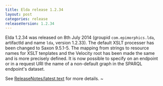 ```yaml
---
title: Elda release 1.2.34
layout: post
categories: release
releaseVersion: 1.2.34
---
```


Elda 1.2.34 was released on 8th July 2014 (groupid `com.epimorphics.lda`,
artifactId and name `lda`, version 1.2.33). The default XSLT processer has
been changed to Saxon 9.5.1-5. The mapping from strings to resource
names for XSLT tenplates and the Velocity root has been made the same
and is more precisely defined. It is now possible to specify on an
endpoint or in a request URI the name of a non-default graph in the
SPARQL endpoint's dataset. 

See
[ReleaseNotes/latest.text](http://epimorphics.github.io/elda/ReleaseNotes/latest.text) for more details.
~     
